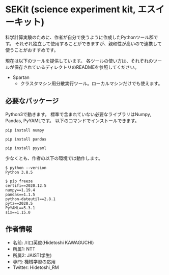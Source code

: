 # SEKit (science experiment kit, エスイーキット)
科学計算実験のために、作者が自分で使うように作成したPythonツール郡です。
それぞれ独立して使用することができますが、親和性が高いので連携して使うことがおすすめです。

現在は以下のツールを提供しています。
各ツールの使い方は、それぞれのツールが保存されているディレクトリのREADMEを参照してください。
- Spartan
  - クラスタマシン用分散実行ツール。ローカルマシンだけでも使えます。

## 必要なパッケージ
Python3で動きます。
標準で含まれていない必要なライブラリはNumpy, Pandas, PyYAMLです。
以下のコマンドでインストールできます。
```
pip install numpy
```
```
pip install pandas
```
```
pip install pyyaml
```

少なくとも、作者の以下の環境では動作します。
```
$ python --version
Python 3.8.5
```
```
$ pip freeze
certifi==2020.12.5
numpy==1.19.4
pandas==1.1.5
python-dateutil==2.8.1
pytz==2020.5
PyYAML==5.3.1
six==1.15.0
```


## 作者情報
- 名前: 川口英俊(Hidetoshi KAWAGUCHI)
- 所属1: NTT
- 所属2: JAIST(学生)
- 専門: 機械学習の応用
- Twitter: Hidetoshi_RM
